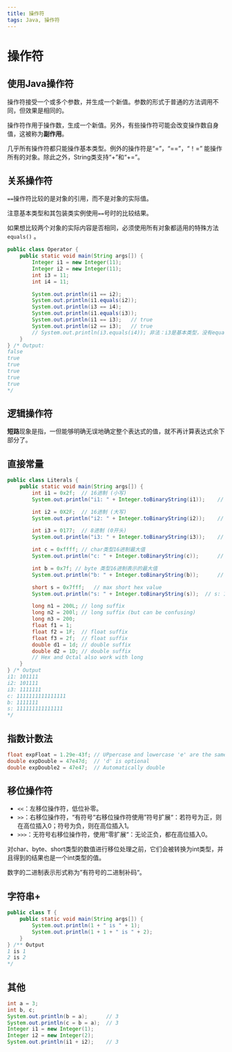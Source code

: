 ```yaml
---
title: 操作符
tags: Java, 操作符
---
```


# 操作符

## 使用Java操作符

操作符接受一个或多个参数，并生成一个新值。参数的形式于普通的方法调用不同，但效果是相同的。

操作符作用于操作数，生成一个新值。另外，有些操作符可能会改变操作数自身值，这被称为**副作用**。

几乎所有操作符都只能操作基本类型。例外的操作符是“=”，“==”，“！=” 能操作所有的对象。除此之外，String类支持“+”和“+=”。

## 关系操作符

`==`操作符比较的是对象的引用，而不是对象的实际值。

注意基本类型和其包装类实例使用`==`号时的比较结果。

如果想比较两个对象的实际内容是否相同，必须使用所有对象都适用的特殊方法`equals()` 。

```java
public class Operator {
    public static void main(String args[]) {
        Integer i1 = new Integer(11);
        Integer i2 = new Integer(11);
        int i3 = 11;
        int i4 = 11;

        System.out.println(i1 == i2);
        System.out.println(i1.equals(i2));
        System.out.println(i3 == i4);
        System.out.println(i1.equals(i3));
        System.out.println(i1 == i3);	// true
        System.out.println(i2 == i3);	// true
        // System.out.println(i3.equals(i4)); 非法：i3是基本类型，没有equals方法
    }
} /* Output:
false
true
true
true
true
true
*/
```

## 逻辑操作符

**短路**现象是指，一但能够明确无误地确定整个表达式的值，就不再计算表达式余下部分了。

## 直接常量

```java
public class Literals {
    public static void main(String args[]) {
        int i1 = 0x2f;  // 16进制 (小写)
        System.out.println("i1: " + Integer.toBinaryString(i1));    // i1: 101111

        int i2 = 0X2F;  // 16进制 (大写)
        System.out.println("i2: " + Integer.toBinaryString(i2));    // i2: 101111

        int i3 = 0177;  // 8进制 (0开头)
        System.out.println("i3: " + Integer.toBinaryString(i3));    // i3: 1111111

        int c = 0xffff; // char类型16进制最大值
        System.out.println("c: " + Integer.toBinaryString(c));      // c: 1111111111111111

        int b = 0x7f; // byte 类型16进制表示的最大值
        System.out.println("b: " + Integer.toBinaryString(b));      // b: 1111111

        short s = 0x7fff;   // max short hex value
        System.out.println("s: " + Integer.toBinaryString(s));  // s: 111111111111111

        long n1 = 200L; // long suffix
        long n2 = 200l; // long suffix (but can be confusing)
        long n3 = 200;  
        float f1 = 1;
        float f2 = 1F;  // float suffix
        float f3 = 2f;  // float suffix
        double d1 = 1d; // double suffix
        double d2 = 1D; // double suffix
        // Hex and Octal also work with long
    }
} /* Output
i1: 101111
i2: 101111
i3: 1111111
c: 1111111111111111
b: 1111111
s: 111111111111111
*/
```

## 指数计数法

```java
float expFloat = 1.29e-43f;	// UPpercase and lowercase 'e' are the same
double expDouble = 47e47d;	// 'd' is optional
double expDouble2 = 47e47;	// Automatically double
```

## 移位操作符

- `<<`：左移位操作符，低位补零。
- `>>`：右移位操作符，“有符号“右移位操作符使用”符号扩展“：若符号为正，则在高位插入0；符号为负，则在高位插入1。
- `>>>`：无符号右移位操作符，使用”零扩展“：无论正负，都在高位插入0。

对char、byte、short类型的数值进行移位处理之前，它们会被转换为int类型，并且得到的结果也是一个int类型的值。

数字的二进制表示形式称为”有符号的二进制补码“。

## 字符串+

```java
public class T {
    public static void main(String args[]) {
        System.out.println(1 + " is " + 1);
        System.out.println(1 + 1 + " is " + 2);
    }
} /** Output
1 is 1
2 is 2
*/
```

## 其他

```java
int a = 3;
int b, c;
System.out.println(b = a);		// 3
System.out.println(c = b = a);	// 3
Integer i1 = new Integer(1);
Integer i2 = new Integer(2);
System.out.println(i1 + i2);	// 3
```

